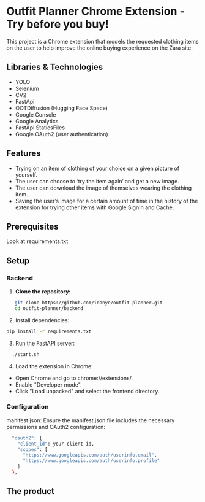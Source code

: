 # Outfit Planner Chrome Extension - Try before you buy!

This project is a Chrome extension that models the requested clothing items on the user to help improve the online buying experience on the Zara site.

## Libraries & Technologies
- YOLO
- Selenium
- CV2
- FastApi
- OOTDiffusion (Hugging Face Space)
- Google Console
- Google Analytics
- FastApi StaticsFiles
- Google OAuth2 (user authentication)

## Features
- Trying on an item of clothing of your choice on a given picture of yourself.
- The user can choose to ‘try the item again’ and get a new image.
- The user can download the image of themselves wearing the clothing item.
- Saving the user’s image for a certain amount of time in the history of the extension for trying other items with Google SignIn and Cache.

## Prerequisites
  Look at requirements.txt

## Setup

### Backend

1. **Clone the repository:**
```bash
   git clone https://github.com/idanye/outfit-planner.git
   cd outfit-planner/backend
```

2. Install dependencies:
  ```sh
  pip install -r requirements.txt
  ```

3. Run the FastAPI server:
```sh
  ./start.sh
```

4. Load the extension in Chrome:
  - Open Chrome and go to chrome://extensions/.
  - Enable "Developer mode".
  - Click "Load unpacked" and select the frontend directory.

### Configuration
manifest.json:
Ensure the manifest.json file includes the necessary permissions and OAuth2 configuration:
```sh
  "oauth2": {
    "client_id": your-client-id,
    "scopes": [
      "https://www.googleapis.com/auth/userinfo.email",
      "https://www.googleapis.com/auth/userinfo.profile"
    ]
  },
```

## The product 

